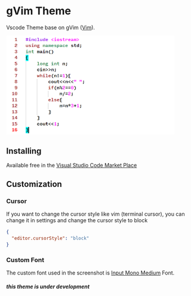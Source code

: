 # gVim Theme
Vscode Theme base on gVim ([Vim](https://www.vim.org/download.php)).

<img src="Screenshot/1.png" alt="gVim Theme" width="450px"/>

## Installing

Available free in the [Visual Studio Code Market Place](https://marketplace.visualstudio.com/items?itemName=ichsn.gvim-theme)


## Customization
### Cursor
If you want to change the cursor style like vim (terminal cursor), you can change it in settings and change the cursor style to block
```json
{
  "editor.cursorStyle": "block"
}
```
### Custom Font
The custom font used in the screenshot is [Input Mono Medium](https://input.djr.com/) Font.

##### *this theme is under development*
